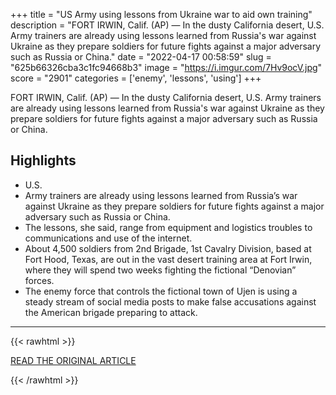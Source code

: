 +++
title = "US Army using lessons from Ukraine war to aid own training"
description = "FORT IRWIN, Calif. (AP) — In the dusty California desert, U.S. Army trainers are already using lessons learned from Russia's war against Ukraine as they prepare soldiers for future fights against a major adversary such as Russia or China."
date = "2022-04-17 00:58:59"
slug = "625b66326cba3c1fc94668b3"
image = "https://i.imgur.com/7Hv9ocV.jpg"
score = "2901"
categories = ['enemy', 'lessons', 'using']
+++

FORT IRWIN, Calif. (AP) — In the dusty California desert, U.S. Army trainers are already using lessons learned from Russia's war against Ukraine as they prepare soldiers for future fights against a major adversary such as Russia or China.

## Highlights

- U.S.
- Army trainers are already using lessons learned from Russia’s war against Ukraine as they prepare soldiers for future fights against a major adversary such as Russia or China.
- The lessons, she said, range from equipment and logistics troubles to communications and use of the internet.
- About 4,500 soldiers from 2nd Brigade, 1st Cavalry Division, based at Fort Hood, Texas, are out in the vast desert training area at Fort Irwin, where they will spend two weeks fighting the fictional “Denovian” forces.
- The enemy force that controls the fictional town of Ujen is using a steady stream of social media posts to make false accusations against the American brigade preparing to attack.

---

{{< rawhtml >}}
  <p class="article-category">
    <a target="_blank" href="https://apnews.com/article/russia-ukraine-war-us-army-training-54e76eba46f9bf79542dd3f872456e67">READ THE ORIGINAL ARTICLE</a>
  </p>
{{< /rawhtml >}}
